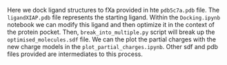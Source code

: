 Here we dock ligand structures to fXa provided in hte `pdb5c7a.pdb` file. The `ligandXIAP.pdb` file represents the starting ligand.
Within the `Docking.ipynb` notebook we can modify this ligand and then optimize it in the context of the protein pocket.
Then, `break_into_multiple.py` script will break up the `optimised_molecules.sdf` file. We can the plot the partial charges
with the new charge models in the `plot_partial_charges.ipynb`. Other sdf and pdb files provided are intermediates to this process. 